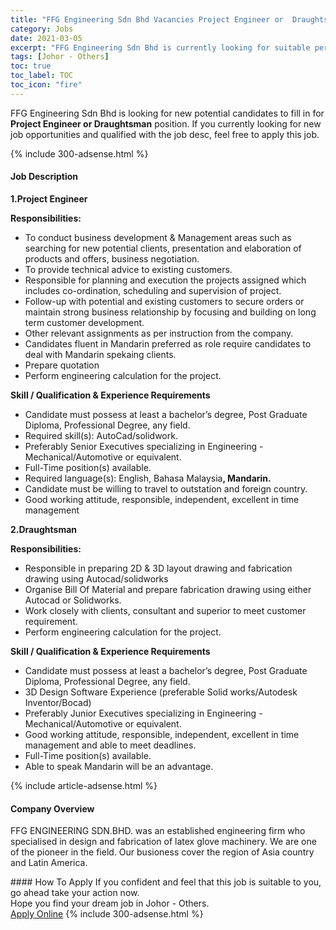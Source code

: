```yaml
---
title: "FFG Engineering Sdn Bhd Vacancies Project Engineer or  Draughtsman" 
category: Jobs 
date: 2021-03-05 
excerpt: "FFG Engineering Sdn Bhd is currently looking for suitable person to fill in the Project Engineer or  Draughtsman which based in Johor - Others" 
tags: [Johor - Others] 
toc: true 
toc_label: TOC 
toc_icon: "fire" 
--- 
```


<p>FFG Engineering Sdn Bhd is looking for new potential candidates to fill in for <b>Project Engineer or  Draughtsman</b> position. If you currently looking for new job opportunities and qualified with the job desc, feel free to apply this job.
</p>{% include 300-adsense.html %} 
<div><div><h4>Job Description</h4></div><div><div><span><div><p><strong>1.Project Engineer</strong></p><p><strong>Responsibilities:</strong></p><ul><li>To conduct business development &amp; Management areas such as searching for new potential clients, presentation and elaboration of products and offers, business negotiation.</li><li>To provide technical advice to existing customers.</li><li>Responsible for planning and execution the projects assigned which includes co-ordination, scheduling and supervision of project.</li><li>Follow-up with potential and existing customers to secure orders or maintain strong business relationship by focusing and building on long term customer development.</li><li>Other relevant assignments as per instruction from the company.</li><li>Candidates fluent in Mandarin preferred as role require candidates to deal with Mandarin spekaing clients.</li><li>Prepare quotation</li><li>Perform engineering calculation for the project.</li></ul><p><strong>Skill / Qualification &amp; Experience Requirements</strong></p><ul><li>Candidate must possess at least a bachelor&#8217;s degree, Post Graduate Diploma, Professional Degree, any field.</li><li>Required skill(s): AutoCad/solidwork.</li><li>Preferably Senior Executives specializing in Engineering - Mechanical/Automotive or equivalent.</li><li>Full-Time position(s) available.</li><li>Required language(s): English, Bahasa Malaysia<strong>, Mandarin.</strong></li><li>Candidate must be willing to travel to outstation and foreign country.</li><li>Good working attitude, responsible, independent, excellent in time management</li></ul><p><strong>2.Draughtsman</strong></p><p><strong>Responsibilities:</strong></p><ul><li>Responsible in preparing 2D &amp; 3D layout drawing and fabrication drawing using Autocad/solidworks</li><li>Organise Bill Of Material and prepare fabrication drawing using either Autocad or Solidworks.</li><li>Work closely with clients, consultant and superior to meet customer requirement.</li><li>Perform engineering calculation for the project.</li></ul><p><strong>Skill / Qualification &amp; Experience Requirements</strong></p><ul><li>Candidate must possess at least a bachelor&#8217;s degree, Post Graduate Diploma, Professional Degree, any field.</li><li>3D Design Software Experience (preferable Solid works/Autodesk Inventor/Bocad)</li><li>Preferably Junior Executives specializing in Engineering - Mechanical/Automotive or equivalent.</li><li>Good working attitude, responsible, independent, excellent in time management and able to meet deadlines.</li><li>Full-Time position(s) available.</li><li>Able to speak Mandarin will be an advantage.&#160;</li></ul></div></span></div></div></div> 
{% include article-adsense.html %} 
<div><div><h4>Company Overview</h4></div><div><div><span><div><p>FFG ENGINEERING SDN.BHD. was an established engineering firm who specialised in&#160;design and fabrication of latex glove machinery. We are one of the pioneer in the field. Our busioness&#160;cover the region of Asia country and Latin America.</p></div></span></div></div></div> 
#### How To Apply 
If you confident and feel that this job is suitable to you, go ahead take your action now. <br/> 
Hope you find your dream job in Johor - Others. <br/> 
<a href="https://www.jobstreet.com.my/en/job/project-engineer-or-draughtsman-4498427?jobId=jobstreet-my-job-4498427&" class="btn btn--info" target="_blank" rel="nofollow noopenner">Apply Online</a> 
{% include 300-adsense.html %} 